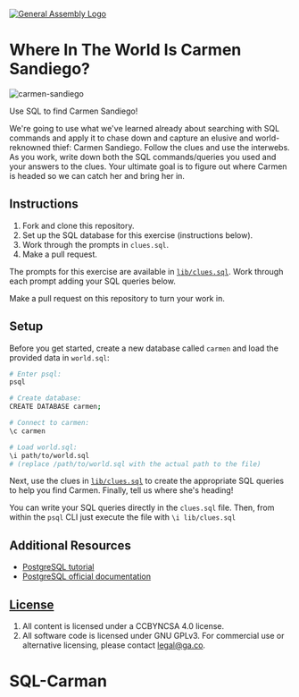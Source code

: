 [![General Assembly Logo](https://camo.githubusercontent.com/1a91b05b8f4d44b5bbfb83abac2b0996d8e26c92/687474703a2f2f692e696d6775722e636f6d2f6b6538555354712e706e67)](https://generalassemb.ly/education/web-development-immersive)

# Where In The World Is Carmen Sandiego?

![carmen-sandiego](https://camo.githubusercontent.com/b50a6155810da803a9b420ae0bd403317afd341d/687474703a2f2f692e67697068792e636f6d2f31336e38747852386339554448472e676966)

Use SQL to find Carmen Sandiego!

We're going to use what we've learned already about searching with SQL commands
and apply it to chase down and capture an elusive and world-reknowned thief:
Carmen Sandiego. Follow the clues and use the interwebs. As you work, write down
both the SQL commands/queries you used and your answers to the clues. Your
ultimate goal is to figure out where Carmen is headed so we can catch her and
bring her in.

## Instructions

1.  Fork and clone this repository.
1.  Set up the SQL database for this exercise (instructions below).
1.  Work through the prompts in `clues.sql`.
1.  Make a pull request.

The prompts for this exercise are available in [`lib/clues.sql`](lib/clues.sql).
Work through each prompt adding your SQL queries below.

Make a pull request on this repository to turn your work in.

## Setup

Before you get started, create a new database called `carmen` and load the
provided data in `world.sql`:

```sh
# Enter psql:
psql

# Create database:
CREATE DATABASE carmen;

# Connect to carmen:
\c carmen

# Load world.sql:
\i path/to/world.sql
# (replace /path/to/world.sql with the actual path to the file)
```

Next, use the clues in [`lib/clues.sql`](lib/clues.sql) to create the
appropriate SQL queries to help you find Carmen. Finally, tell us where she's
heading!

You can write your SQL queries directly in the `clues.sql` file. Then, from within the `psql` CLI just execute the file with `\i lib/clues.sql`

## Additional Resources

- [PostgreSQL tutorial](http://www.tutorialspoint.com/postgresql/)
- [PostgreSQL official documentation](http://www.postgresql.org/docs/)

## [License](LICENSE)

1.  All content is licensed under a CC­BY­NC­SA 4.0 license.
1.  All software code is licensed under GNU GPLv3. For commercial use or
    alternative licensing, please contact legal@ga.co.
# SQL-Carman
